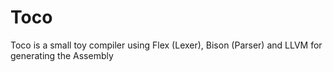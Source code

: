 # Toco
Toco is a small toy compiler using Flex (Lexer), Bison (Parser) and LLVM for generating the Assembly
